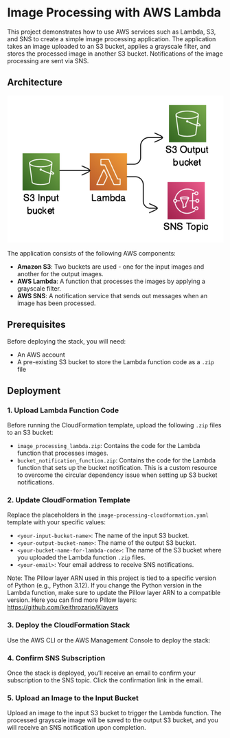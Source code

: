 # Image Processing with AWS Lambda

This project demonstrates how to use AWS services such as Lambda, S3, and SNS to create a simple image processing application. The application takes an image uploaded to an S3 bucket, applies a grayscale filter, and stores the processed image in another S3 bucket. Notifications of the image processing are sent via SNS.

## Architecture

![alt text](<S3 Input.png>)

The application consists of the following AWS components:

- **Amazon S3**: Two buckets are used - one for the input images and another for the output images.
- **AWS Lambda**: A function that processes the images by applying a grayscale filter.
- **AWS SNS**: A notification service that sends out messages when an image has been processed.

## Prerequisites

Before deploying the stack, you will need:

- An AWS account
- A pre-existing S3 bucket to store the Lambda function code as a `.zip` file

## Deployment

### 1. Upload Lambda Function Code

Before running the CloudFormation template, upload the following `.zip` files to an S3 bucket:

- `image_processing_lambda.zip`: Contains the code for the Lambda function that processes images.
- `bucket_notification_function.zip`: Contains the code for the Lambda function that sets up the bucket notification. This is a custom resource to overcome the circular dependency issue when setting up S3 bucket notifications.

### 2. Update CloudFormation Template

Replace the placeholders in the `image-processing-cloudformation.yaml` template with your specific values:

- `<your-input-bucket-name>`: The name of the input S3 bucket.
- `<your-output-bucket-name>`: The name of the output S3 bucket.
- `<your-bucket-name-for-lambda-code>`: The name of the S3 bucket where you uploaded the Lambda function `.zip` files.
- `<your-email>`: Your email address to receive SNS notifications.

Note: The Pillow layer ARN used in this project is tied to a specific version of Python (e.g., Python 3.12). If you change the Python version in the Lambda function, make sure to update the Pillow layer ARN to a compatible version. Here you can find more Pillow layers: https://github.com/keithrozario/Klayers

### 3. Deploy the CloudFormation Stack

Use the AWS CLI or the AWS Management Console to deploy the stack:

### 4. Confirm SNS Subscription

Once the stack is deployed, you’ll receive an email to confirm your subscription to the SNS topic. Click the confirmation link in the email.

### 5. Upload an Image to the Input Bucket

Upload an image to the input S3 bucket to trigger the Lambda function. The processed grayscale image will be saved to the output S3 bucket, and you will receive an SNS notification upon completion.